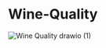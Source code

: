 # Wine-Quality


![Wine Quality drawio (1)](https://github.com/user-attachments/assets/4650a2d4-bd97-4641-9788-162e47d6a275)
